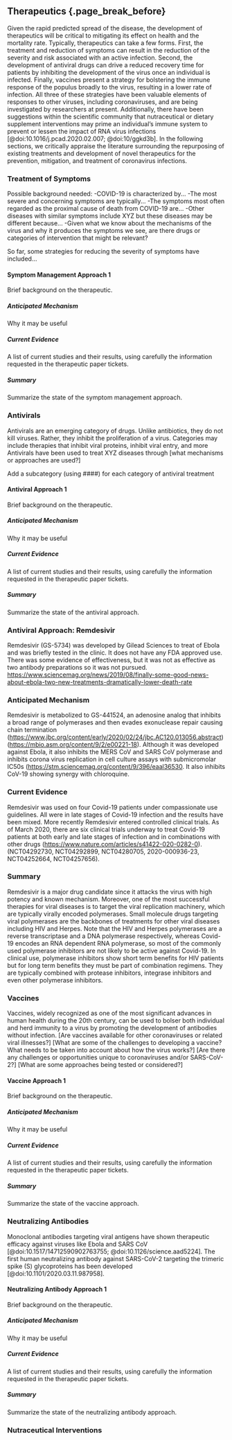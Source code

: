 ## Therapeutics {.page_break_before} 

Given the rapid predicted spread of the disease, the development of therapeutics will be critical to mitigating its effect on health and the mortality rate.
Typically, therapeutics can take a few forms.
First, the treatment and reduction of symptoms can result in the reduction of the severity and risk associated with an active infection.
Second, the development of antiviral drugs can drive a reduced recovery time for patients by inhibiting the development of the virus once an individual is infected.
Finally, vaccines present a strategy for bolstering the immune response of the populus broadly to the virus, resulting in a lower rate of infection.
All three of these strategies have been valuable elements of responses to other viruses, including coronaviruses, and are being investigated by researchers at present.
Additionally, there have been suggestions within the scientific community that nutraceutical or dietary supplement interventions may prime an individual’s immune system to prevent or lessen the impact of RNA virus infections [@doi:10.1016/j.pcad.2020.02.007; @doi:10/ggkd3b]. 
In the following sections, we critically appraise the literature surrounding the repurposing of existing treatments and development of novel therapeutics for the prevention, mitigation, and treatment of coronavirus infections.  

### Treatment of Symptoms

Possible background needed:
-COVID-19 is characterized by...
-The most severe and concerning symptoms are typically...
-The symptoms most often regarded as the proximal cause of death from COVID-19 are...
-Other diseases with similar symptoms include XYZ but these diseases may be different because...
-Given what we know about the mechanisms of the virus and why it produces the symptoms we see, are there drugs or categories of intervention that might be relevant?

So far, some strategies for reducing the severity of symptoms have included...

#### Symptom Management Approach 1

Brief background on the therapeutic.

##### Anticipated Mechanism 

Why it may be useful

##### Current Evidence

A list of current studies and their results, using carefully the information requested in the therapeutic paper tickets.

##### Summary

Summarize the state of the symptom management approach.

### Antivirals

Antivirals are an emerging category of drugs.
Unlike antibiotics, they do not kill viruses.
Rather, they inhibit the proliferation of a virus.
Categories may include therapies that inhibit viral proteins, inhibit viral entry, and more
Antivirals have been used to treat XYZ diseases through [what mechanisms or approaches are used?]

Add a subcategory (using ####) for each category of antiviral treatment

#### Antiviral Approach 1

Brief background on the therapeutic.

##### Anticipated Mechanism 

Why it may be useful

##### Current Evidence

A list of current studies and their results, using carefully the information requested in the therapeutic paper tickets.

##### Summary

Summarize the state of the antiviral approach.

### Antiviral Approach: Remdesivir
Remdesivir (GS-5734) was developed by Gilead Sciences to treat of Ebola and was briefly tested in the clinic.  It does not have any FDA approved use.  There was some evidence of effectiveness, but it was not as effective as two antibody preparations so it was not pursued. 
https://www.sciencemag.org/news/2019/08/finally-some-good-news-about-ebola-two-new-treatments-dramatically-lower-death-rate
   
### Anticipated Mechanism
Remdesivir is metabolized to GS-441524, an adenosine analog that inhibits a broad range of polymerases and then evades exonuclease repair causing chain termination (https://www.jbc.org/content/early/2020/02/24/jbc.AC120.013056.abstract)(https://mbio.asm.org/content/9/2/e00221-18).   Although it was developed against Ebola, it also inhibits the MERS CoV and SARS CoV polymerase and inhibits corona virus replication in cell culture assays with submicromolar IC50s (https://stm.sciencemag.org/content/9/396/eaal36530.  It also inhibits CoV-19 showing synergy with chloroquine.
### Current Evidence
Remdesivir was used on four Covid-19 patients under compassionate use guidelines. All were in late stages of Covid-19 infection and the results have been mixed.  More recently Remdesivir entered controlled clinical trials.  As of March 2020, there are six clinical trials underway to treat Covid-19 patients at both early and late stages of infection and in combinations with other drugs (https://www.nature.com/articles/s41422-020-0282-0). (NCT04292730, NCT04292899, NCT04280705, 2020-000936-23, NCT04252664, NCT04257656). 
### Summary
Remdesivir is a major drug candidate since it attacks the virus with high potency and known mechanism.  Moreover, one of the most successful therapies for viral diseases is to target the viral replication machinery, which are typically virally encoded polymerases.  Small molecule drugs targeting viral polymerases are the backbones of treatments for other viral diseases including HIV and Herpes.  Note that the HIV and Herpes polymerases are a reverse transcriptase and a DNA polymerase respectively, whereas Covid-19 encodes an RNA dependent RNA polymerase, so most of the commonly used polymerase inhibitors are not likely to be active against Covid-19.    In clinical use, polymerase inhibitors show short term benefits for HIV patients but for long term benefits they must be part of combination regimens. They are typically combined with protease inhibitors, integrase inhibitors and even other polymerase inhibitors.   


### Vaccines

Vaccines, widely recognized as one of the most significant advances in human health during the 20th century, can be used to bolser both individual and herd immunity to a virus by promoting the development of antibodies without infection.
[Are vaccines available for other coronaviruses or related viral illnesses?]
[What are some of the challenges to developing a vaccine? What needs to be taken into account about how the virus works?]
[Are there any challenges or opportunities unique to coronaviruses and/or SARS-CoV-2?]
[What are some approaches being tested or considered?]

#### Vaccine Approach 1

Brief background on the therapeutic.

##### Anticipated Mechanism 

Why it may be useful

##### Current Evidence

A list of current studies and their results, using carefully the information requested in the therapeutic paper tickets.

##### Summary

Summarize the state of the vaccine approach.

### Neutralizing Antibodies

Monoclonal antibodies targeting viral antigens have shown therapeutic efficacy against viruses like Ebola and SARS CoV [@doi:10.1517/14712590902763755; @doi:10.1126/science.aad5224].
The first human neutralizing antibody against SARS-CoV-2 targeting the trimeric spike (S) glycoproteins has been developed [@doi:10.1101/2020.03.11.987958].

#### Neutralizing Antibody Approach 1

Brief background on the therapeutic.

##### Anticipated Mechanism 

Why it may be useful

##### Current Evidence

A list of current studies and their results, using carefully the information requested in the therapeutic paper tickets.

##### Summary

Summarize the state of the neutralizing antibody approach.

### Nutraceutical Interventions
